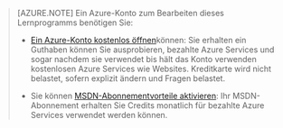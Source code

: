 > [AZURE.NOTE] <a name="note"></a>Ein Azure-Konto zum Bearbeiten dieses Lernprogramms benötigen Sie:
  >
  > + [Ein Azure-Konto kostenlos öffnen](/pricing/free-trial/?WT.mc_id=A261C142F)können: Sie erhalten ein Guthaben können Sie ausprobieren, bezahlte Azure Services und sogar nachdem sie verwendet bis hält das Konto verwenden kostenlosen Azure Services wie Websites. Kreditkarte wird nicht belastet, sofern explizit ändern und Fragen belastet.
  >
  > + Sie können [MSDN-Abonnementvorteile aktivieren](/pricing/member-offers/msdn-benefits-details/?WT.mc_id=A261C142F): Ihr MSDN-Abonnement erhalten Sie Credits monatlich für bezahlte Azure Services verwendet werden können.
